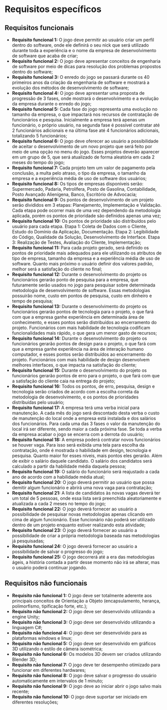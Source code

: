 Requisitos específicos
======================

Requisitos funcionais
---------------------

- **Requisito funcional 1:** O jogo deve permitir ao usuário criar um perfil dentro do software, onde ele definirá o seu nick que será utilizado durante toda a experiência e o nome da empresa de desenvolvimento de software que acaba de criar;
- **Requisito funcional 2:** O jogo deve apresentar conceitos de engenharia de software por meio de dicas para resolução dos problemas propostos dentro do software;
- **Requisito funcional 3:** O enredo do jogo se passará durante os 40 primeiros anos da criação da engenharia de software e mostrará a evolução dos métodos de desenvolvimento de software;
- **Requisito funcional 4:** O jogo deve apresentar uma proposta de progressão de 3 fases, onde mostrará o desenvolvimento e a evolução da empresa durante o enredo do jogo;
- **Requisito funcional 5:** Cada fase do jogo representa uma evolução no tamanho da empresa, o que impactará nos recursos de contratação de funcionários e pesquisa. Inicialmente a empresa terá apenas um funcionário, o próprio usuário, na segunda fase é possível contratar até 2 funcionários adicionais e na última fase até 4 funcionários adicionais, totalizando 5 funcionários;
- **Requisito funcional 6:** O jogo deve oferecer ao usuário a possibilidade de aceitar o desenvolvimento de um novo projeto que será feito por meio de uma opção no menu do jogo. Esses projetos deverão aparecer em um grupo de 5, que será atualizado de forma aleatória em cada 2 meses do tempo do jogo;
- **Requisito funcional 7:** Cada projeto tem um valor de pagamento pela conclusão, a multa pelo atraso, o tipo da empresa, o tamanho da empresa e a experiência média de uso de software dos usuários;
- **Requisito funcional 8:** Os tipos de empresas disponíveis serão: Supermercado, Padaria, Petrolífera, Posto de Gasolina, Contabilidade, Posto Avançado Alienígena, Banco, Escritório de Advocacia;
- **Requisito funcional 9:** Os pontos de desenvolvimento de um projeto serão divididos em 3 etapas: Planejamento, Implementação e Validação. Cada etapa pode ocorrer mais de uma vez dependendo da metodologia aplicada, porém os pontos de prioridade são definidos apenas uma vez;
- **Requisito funcional 10:** Os pontos de prioridade são distribuídos pelo usuário para cada etapa. Etapa 1: Coleta de Dados com o Cliente, Estudo do Domínio da Aplicação, Documentação. Etapa 2: Legibilidade do Código, Qualidade da Solução, Desenvolvimento de Interface. Etapa 3: Realização de Testes, Avaliação do Cliente, Implementação;
- **Requisito funcional 11:** Para cada projeto gerado, será definido os pontos de prioridade mais adequados para ele utilizando os atributos de tipo de empresa, tamanho da empresa e a experiência média de uso de software. Quanto mais próximo o usuário definir dos valores padrão, melhor será a satisfação do cliente no final;
- **Requisito funcional 12:** Durante o desenvolvimento do projeto os funcionários gerarão ponto de pesquisa para a empresa, que futuramente serão usados no jogo para pesquisar sobre determinada metodologia de desenvolvimento de software. Essas metodologias possuirão nome, custo em pontos de pesquisa, custo em dinheiro e tempo de pesquisa;
- **Requisito funcional 13:** Durante o desenvolvimento do projeto os funcionários gerarão pontos de tecnologia para o projeto, o que fará com que a empresa ganhe experiência em determinada área de conhecimento, e esses pontos serão distribuídos ao encerramento do projeto. Funcionários com mais habilidade de tecnologia codificam funcionalidades mais rápido, o que gera um menor gasto de recursos;
- **Requisito funcional 14:** Durante o desenvolvimento do projeto os funcionários gerarão pontos de design para o projeto, o que fará com que a empresa ganhe experiência na área de interação humano computador, e esses pontos serão distribuídos ao encerramento do projeto. Funcionários com mais habilidade de design desenvolvem melhores interfaces, o que impacta na satisfação do cliente;
- **Requisito funcional 15:** Durante o desenvolvimento do projeto os funcionários gerarão pontos de erro para o projeto, o que fará com que a satisfação do cliente caia na entrega do projeto;
- **Requisito funcional 16:** Todos os pontos, de erro, pesquisa, design e tecnologia serão criados de acordo com a escolha correta da metodologia de desenvolvimento, e os pontos de prioridades distribuídas pelo usuário;
- **Requisito funcional 17:** A empresa terá uma verba inicial para manutenção. A cada mês do jogo será descontado desta verba o custo de manutenção do local onde a empresa está instalada e dos salários dos funcionários. Para cada uma das 3 fases o valor da manutenção do local irá ser diferente, sendo maior a cada próxima fase. Se toda a verba da empresa acabar o jogo se encerra com a derrota do usuário;
- **Requisito funcional 18:** A empresa poderá contratar novos funcionários se houver vaga. Para isso será exibida uma tela para escolha da contratação, onde é mostrada o habilidade em design, tecnologia e pesquisa. Quanto maior for esses níveis, mais pontos eles gerarão. Além de exibir o salário daquele candidato. O salário dos candidatos será calculado a partir da habilidade média daquela pessoa;
- **Requisito funcional 19:** O salário do funcionário será reajustado a cada ano de acordo com a habilidade média atual;
- **Requisito funcional 20:** O jogo deverá permitir ao usuário que possa demitir algum funcionário e abrirá uma nova vaga para contratação;
- **Requisito funcional 21:** A lista de candidatos às novas vagas deverá ter um total de 5 pessoas, onde essa lista será preenchida aleatoriamente e atualizada a cada 2 meses no tempo do jogo;
- **Requisito funcional 22:** O jogo deverá fornecer ao usuário a possibilidade de pesquisar novas metodologias apenas clicando em cima de algum funcionário. Esse funcionário não poderá ser utilizado dentro de um projeto enquanto estiver realizando esta atividade;
- **Requisito funcional 23:** O jogo deverá fornecer ao usuário a possibilidade de criar a própria metodologia baseada nas metodologias já pesquisadas;
- **Requisito funcional 24:** O jogo deverá fornecer ao usuário a possibilidade de salvar o progresso do jogo;
- **Requisito funcional 25:** O jogo decorrerá até a era das metodologias ágeis, a história contada a partir desse momento não irá se alterar, mas o usuário poderá continuar jogando.

Requisitos não funcionais
-------------------------

- **Requisito não funcional 1:** O jogo deve ser totalmente aderente aos principais conceitos de Orientação a Objeto (encapsulamento, herança, polimorfismo, tipificação forte, etc.);
- **Requisito não funcional 2:** O jogo deve ser desenvolvido utilizando a engine Unity;
- **Requisito não funcional 3:** O jogo deve ser desenvolvido utilizando a linguagem C#;
- **Requisito não funcional 4:** O jogo deve ser desenvolvido para as plataformas windows e linux;
- **Requisito não funcional 5:** O jogo deve ser desenvolvido em gráficos 3D utilizando o estilo de câmera isométrica;
- **Requisito não funcional 6:** Os modelos 3D devem ser criados utilizando Blender 3D;
- **Requisito não funcional 7:** O jogo deve ter desempenho otimizado para funcionar em diferentes hardwares;
- **Requisito não funcional 8:** O jogo deve salvar o progresso do usuário automaticamente em intervalos de 1 minuto;
- **Requisito não funcional 9:** O jogo deve ao iniciar abrir o jogo salvo mais recente;
- **Requisito não funcional 10:** O jogo deve suportar ser iniciado em diferentes resoluções;
